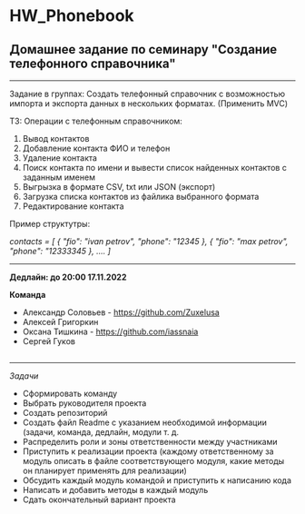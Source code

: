# HW_Phonebook

## Домашнее задание по семинару "Создание телефонного справочника"
___
Задание в группах: Создать телефонный справочник с возможностью импорта и экспорта данных в нескольких форматах. (Применить MVC)

ТЗ:
Операции с телефонным справочником:
1. Вывод контактов
2. Добавление контакта ФИО и телефон
3. Удаление контакта
4. Поиск контакта по имени и вывести список найденных контактов с заданным именем
5. Выгрызка в формате CSV, txt или JSON (экспорт)
6. Загрузка списка контактов из файлика выбранного формата
7. Редактирование контакта

Пример структутры:

_contacts = [
{ "fio": "ivan petrov", "phone": "12345 },
{ "fio": "max petrov", "phone": "12333345 },
....
]_
___

**Дедлайн: до 20:00 17.11.2022**

**Команда**
- Александр Соловьев - https://github.com/Zuxelusa
- Алексей Григоркин
- Оксана Тишкина - https://github.com/iassnaia
- Сергей Гуков

##
___

*Задачи*
- Сформировать команду
- Выбрать руководителя проекта
- Создать репозиторий
- Создать файл Readme с указанием необходимой информации (задачи, команда, дедлайн, модули т. д.
- Распределить роли и зоны ответственности между участниками 
- Приступить к реализации проекта (каждому ответственному за модуль описать в файле соответствующего модуля, какие методы он планирует применять для реализации) 
- Обсудить каждый модуль командой и приступить к написанию кода
- Написать и добавить методы в каждый модуль
- Сдать окончательный вариант проекта

